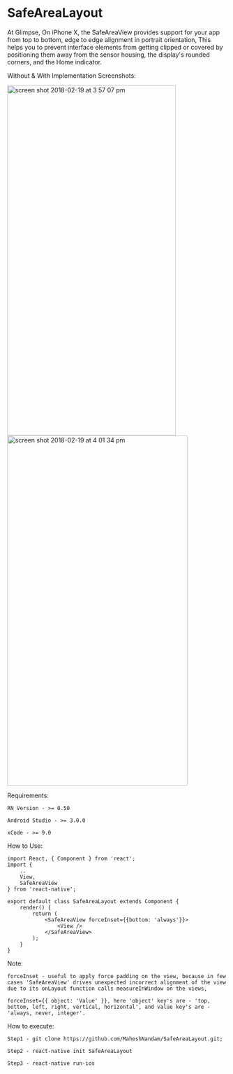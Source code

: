 # SafeAreaLayout

At Glimpse, On iPhone X, the SafeAreaView provides support for your app from top to bottom, edge to edge alignment in portrait orientation, This helps you to prevent interface elements from getting clipped or covered by positioning them away from the sensor housing, the display's rounded corners, and the Home indicator. 
    
Without & With Implementation Screenshots:

<img width="386" height='800' alt="screen shot 2018-02-19 at 3 57 07 pm" src="https://user-images.githubusercontent.com/13198616/36374478-770a8978-1591-11e8-9ea1-2c6b209ba74d.png">  <img width="413" height='800' alt="screen shot 2018-02-19 at 4 01 34 pm" src="https://user-images.githubusercontent.com/13198616/36374403-3d9dcd1c-1591-11e8-9c6f-5e0a094c4428.png">



Requirements: 

    RN Version - >= 0.50

    Android Studio - >= 3.0.0

    xCode - >= 9.0 

How to Use:

    import React, { Component } from 'react';
    import {
        ..
        View,
        SafeAreaView
    } from 'react-native';

    export default class SafeAreaLayout extends Component {
        render() {
            return (
                <SafeAreaView forceInset={{bottom: 'always'}}>
                    <View />
                </SafeAreaView>
            );
        }
    }    
    
Note: 

    forceInset - useful to apply force padding on the view, because in few cases 'SafeAreaView' drives unexpected incorrect alignment of the view due to its onLayout function calls measureInWindow on the views, 
    
    forceInset={{ object: 'Value' }}, here 'object' key's are - 'top, bottom, left, right, vertical, horizontal', and value key's are - 'always, never, integer'.

How to execute:

    Step1 - git clone https://github.com/MaheshNandam/SafeAreaLayout.git;

    Step2 - react-native init SafeAreaLayout

    Step3 - react-native run-ios

